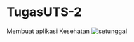 # TugasUTS-2
Membuat aplikasi Kesehatan
![setunggal](https://user-images.githubusercontent.com/64593162/81132548-01aab180-8f79-11ea-8841-81ba2f299f4c.png)
